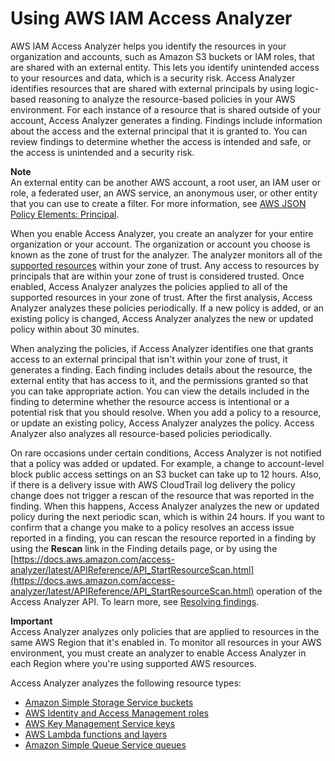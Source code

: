 # Using AWS IAM Access Analyzer<a name="what-is-access-analyzer"></a>

AWS IAM Access Analyzer helps you identify the resources in your organization and accounts, such as Amazon S3 buckets or IAM roles, that are shared with an external entity\. This lets you identify unintended access to your resources and data, which is a security risk\. Access Analyzer identifies resources that are shared with external principals by using logic\-based reasoning to analyze the resource\-based policies in your AWS environment\. For each instance of a resource that is shared outside of your account, Access Analyzer generates a finding\. Findings include information about the access and the external principal that it is granted to\. You can review findings to determine whether the access is intended and safe, or the access is unintended and a security risk\.

**Note**  
An external entity can be another AWS account, a root user, an IAM user or role, a federated user, an AWS service, an anonymous user, or other entity that you can use to create a filter\. For more information, see [AWS JSON Policy Elements: Principal](https://docs.aws.amazon.com/IAM/latest/UserGuide/reference_policies_elements_principal.html)\.

When you enable Access Analyzer, you create an analyzer for your entire organization or your account\. The organization or account you choose is known as the zone of trust for the analyzer\. The analyzer monitors all of the [supported resources](access-analyzer-resources.md) within your zone of trust\. Any access to resources by principals that are within your zone of trust is considered trusted\. Once enabled, Access Analyzer analyzes the policies applied to all of the supported resources in your zone of trust\. After the first analysis, Access Analyzer analyzes these policies periodically\. If a new policy is added, or an existing policy is changed, Access Analyzer analyzes the new or updated policy within about 30 minutes\.

When analyzing the policies, if Access Analyzer identifies one that grants access to an external principal that isn't within your zone of trust, it generates a finding\. Each finding includes details about the resource, the external entity that has access to it, and the permissions granted so that you can take appropriate action\. You can view the details included in the finding to determine whether the resource access is intentional or a potential risk that you should resolve\. When you add a policy to a resource, or update an existing policy, Access Analyzer analyzes the policy\. Access Analyzer also analyzes all resource\-based policies periodically\.

On rare occasions under certain conditions, Access Analyzer is not notified that a policy was added or updated\. For example, a change to account\-level block public access settings on an S3 bucket can take up to 12 hours\. Also, if there is a delivery issue with AWS CloudTrail log delivery the policy change does not trigger a rescan of the resource that was reported in the finding\. When this happens, Access Analyzer analyzes the new or updated policy during the next periodic scan, which is within 24 hours\. If you want to confirm that a change you make to a policy resolves an access issue reported in a finding, you can rescan the resource reported in a finding by using the **Rescan** link in the Finding details page, or by using the [https://docs.aws.amazon.com/access-analyzer/latest/APIReference/API_StartResourceScan.html](https://docs.aws.amazon.com/access-analyzer/latest/APIReference/API_StartResourceScan.html) operation of the Access Analyzer API\. To learn more, see [Resolving findings](access-analyzer-findings-remediate.md)\.

**Important**  
Access Analyzer analyzes only policies that are applied to resources in the same AWS Region that it's enabled in\. To monitor all resources in your AWS environment, you must create an analyzer to enable Access Analyzer in each Region where you're using supported AWS resources\.

Access Analyzer analyzes the following resource types:
+ [Amazon Simple Storage Service buckets](access-analyzer-resources.md#access-analyzer-s3)
+ [AWS Identity and Access Management roles](access-analyzer-resources.md#access-analyzer-iam-role)
+ [AWS Key Management Service keys](access-analyzer-resources.md#access-analyzer-kms-key)
+ [AWS Lambda functions and layers](access-analyzer-resources.md#access-analyzer-lambda)
+ [Amazon Simple Queue Service queues](access-analyzer-resources.md#access-analyzer-sqs)
